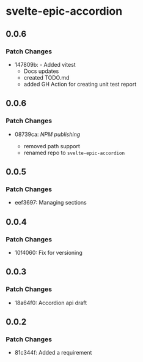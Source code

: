 # svelte-epic-accordion

## 0.0.6

### Patch Changes

- 147809b: - Added vitest
  - Docs updates
  - created TODO.md
  - added GH Action for creating unit test report

## 0.0.6

### Patch Changes

- 08739ca: _NPM publishing_

  - removed path support
  - renamed repo to `svelte-epic-accordion`

## 0.0.5

### Patch Changes

- eef3697: Managing sections

## 0.0.4

### Patch Changes

- 10f4060: Fix for versioning

## 0.0.3

### Patch Changes

- 18a64f0: Accordion api draft

## 0.0.2

### Patch Changes

- 81c344f: Added a requirement
